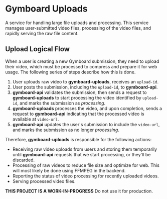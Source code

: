 # Gymboard Uploads

A service for handling large file uploads and processing. This service manages user-submitted video files, processing of the video files, and rapidly serving the raw file content.

## Upload Logical Flow

When a user is creating a new Gymboard submission, they need to upload their video, which must be processed to compress and prepare it for web usage. The following series of steps describe how this is done.

1. User uploads raw video to **gymboard-uploads**, receives an `upload-id`.
2. User posts the submission, including the `upload-id`, to **gymboard-api**.
3. **gymboard-api** validates the submission, then sends a request to **gymboard-uploads** to start processing the video identified by `upload-id`, and marks the submission as _processing_.
4. **gymboard-uploads** processes the video, and upon completion, sends a request to **gymboard-api** indicating that the processed video is available at `video-url`.
5. **gymboard-api** updates the user's submission to include the `video-url`, and marks the submission as no longer _processing_.

Therefore, **gymboard-uploads** is responsible for the following actions:

- Receiving raw video uploads from users and storing them temporarily until **gymboard-api** requests that we start processing, or they'll be discarded.
- Processing of raw videos to reduce file size and optimize for web. This will most likely be done using FFMPEG in the backend.
- Reporting the status of video processing for recently uploaded videos.
- Serving processed video files.

**THIS PROJECT IS A WORK-IN-PROGRESS** Do not use it for production.
